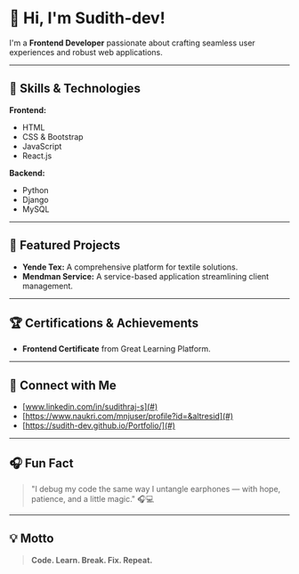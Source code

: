 # 👋 Hi, I'm Sudith-dev!

I'm a **Frontend Developer** passionate about crafting seamless user experiences and robust web applications.

---

## 🚀 Skills & Technologies

**Frontend:**  
- HTML  
- CSS & Bootstrap  
- JavaScript  
- React.js  

**Backend:**  
- Python  
- Django  
- MySQL  

---

## 🌟 Featured Projects

- **Yende Tex:** A comprehensive platform for textile solutions.
- **Mendman Service:** A service-based application streamlining client management.

---

## 🏆 Certifications & Achievements

- **Frontend Certificate** from Great Learning Platform.

---

## 🔗 Connect with Me

- [www.linkedin.com/in/sudithraj-s](#) <!-- Add your LinkedIn URL here -->
- [https://www.naukri.com/mnjuser/profile?id=&altresid](#) <!-- Add your Twitter URL here -->
- [https://sudith-dev.github.io/Portfolio/](#) <!-- Add your personal website URL here -->

---

## 🎧 Fun Fact

> "I debug my code the same way I untangle earphones — with hope, patience, and a little magic." 🎧💻

---

## 💡 Motto

> **Code. Learn. Break. Fix. Repeat.**

